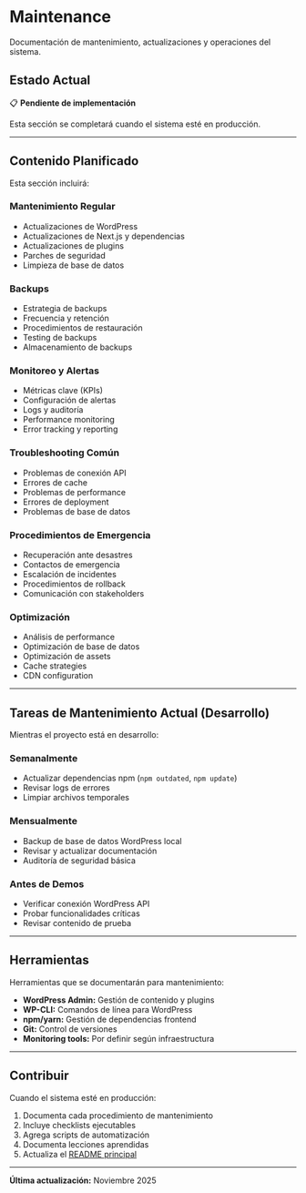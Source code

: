 # Maintenance

Documentación de mantenimiento, actualizaciones y operaciones del sistema.

## Estado Actual

📋 **Pendiente de implementación**

Esta sección se completará cuando el sistema esté en producción.

---

## Contenido Planificado

Esta sección incluirá:

### Mantenimiento Regular
- Actualizaciones de WordPress
- Actualizaciones de Next.js y dependencias
- Actualizaciones de plugins
- Parches de seguridad
- Limpieza de base de datos

### Backups
- Estrategia de backups
- Frecuencia y retención
- Procedimientos de restauración
- Testing de backups
- Almacenamiento de backups

### Monitoreo y Alertas
- Métricas clave (KPIs)
- Configuración de alertas
- Logs y auditoría
- Performance monitoring
- Error tracking y reporting

### Troubleshooting Común
- Problemas de conexión API
- Errores de cache
- Problemas de performance
- Errores de deployment
- Problemas de base de datos

### Procedimientos de Emergencia
- Recuperación ante desastres
- Contactos de emergencia
- Escalación de incidentes
- Procedimientos de rollback
- Comunicación con stakeholders

### Optimización
- Análisis de performance
- Optimización de base de datos
- Optimización de assets
- Cache strategies
- CDN configuration

---

## Tareas de Mantenimiento Actual (Desarrollo)

Mientras el proyecto está en desarrollo:

### Semanalmente
- Actualizar dependencias npm (`npm outdated`, `npm update`)
- Revisar logs de errores
- Limpiar archivos temporales

### Mensualmente
- Backup de base de datos WordPress local
- Revisar y actualizar documentación
- Auditoría de seguridad básica

### Antes de Demos
- Verificar conexión WordPress API
- Probar funcionalidades críticas
- Revisar contenido de prueba

---

## Herramientas

Herramientas que se documentarán para mantenimiento:

- **WordPress Admin:** Gestión de contenido y plugins
- **WP-CLI:** Comandos de línea para WordPress
- **npm/yarn:** Gestión de dependencias frontend
- **Git:** Control de versiones
- **Monitoring tools:** Por definir según infraestructura

---

## Contribuir

Cuando el sistema esté en producción:

1. Documenta cada procedimiento de mantenimiento
2. Incluye checklists ejecutables
3. Agrega scripts de automatización
4. Documenta lecciones aprendidas
5. Actualiza el [README principal](../README.md)

---

**Última actualización:** Noviembre 2025
